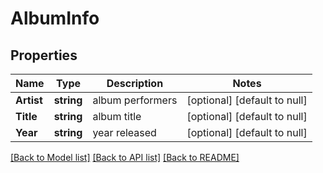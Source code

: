 # AlbumInfo

## Properties
Name | Type | Description | Notes
------------ | ------------- | ------------- | -------------
**Artist** | **string** | album performers | [optional] [default to null]
**Title** | **string** | album title | [optional] [default to null]
**Year** | **string** | year released | [optional] [default to null]

[[Back to Model list]](../README.md#documentation-for-models) [[Back to API list]](../README.md#documentation-for-api-endpoints) [[Back to README]](../README.md)

